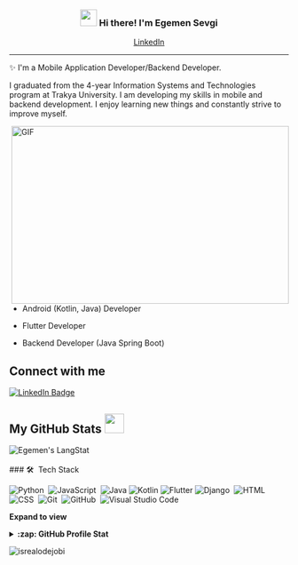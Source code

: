 <!-- Heading -->
<h3 align="center"><img src = "https://raw.githubusercontent.com/MartinHeinz/MartinHeinz/master/wave.gif" width = 30px> Hi there! I'm Egemen Sevgi</h3>

<!-- Profile Views -->

<p align="center">
  <a href="https://www.linkedin.com/in/egemen-sevgi-813925206/">LinkedIn</a>
</p>

 <!-- About section -->

---
✨ I'm a Mobile Application Developer/Backend Developer. 

I graduated from the 4-year Information Systems and Technologies program at Trakya University. I am developing my skills in mobile and backend development. I enjoy learning new things and constantly strive to improve myself.

<!-- code gif-->
<img align="right" alt="GIF" src="./code.gif" width="500" height="320" />

- Android (Kotlin, Java) Developer

- Flutter Developer

- Backend Developer (Java Spring Boot)

<!-- About section: END -->


<!-- Conecct section -->

<h2>Connect with me </h3>
    <p>
        <a href="https://www.linkedin.com/in/egemen-sevgi-813925206/"><img src="https://img.shields.io/badge/-Egemen%20Sevgi%20-blue?style=plastic&amp;labelColor=blue&amp;logo=LinkedIn&amp;link=https://linkedin.com/in/egwuenugift" alt="LinkedIn Badge"></a> 
   </p>

 <!-- Conecct section: END -->
 
  <!-- GitHub section -->

 ##  My GitHub Stats <img src = "https://i.pinimg.com/originals/65/c4/f4/65c4f452571be1261e9c623f7da488ac.gif" width = 35px> 
 
 <div>
   <img align="center" src="https://github-readme-streak-stats.herokuapp.com/?user=Egemendokkodo" alt="Egemen's LangStat" /> <br></br>
  ### 🛠 &nbsp;Tech Stack

![Python](https://img.shields.io/badge/-Python-05122A?style=flat&logo=python)&nbsp;
![JavaScript](https://img.shields.io/badge/-JavaScript-05122A?style=flat&logo=javascript)&nbsp;
![Java](https://img.shields.io/badge/java-%23ED8B00.svg?style=for-the-badge&logo=openjdk&logoColor=white)
![Kotlin](https://img.shields.io/badge/kotlin-%237F52FF.svg?style=for-the-badge&logo=kotlin&logoColor=white)
![Flutter](https://img.shields.io/badge/Flutter-%2302569B.svg?style=for-the-badge&logo=Flutter&logoColor=white)
![Django](https://img.shields.io/badge/-Django-05122A?style=flat&logo=django&logoColor=092E20)&nbsp;
![HTML](https://img.shields.io/badge/-HTML-05122A?style=flat&logo=HTML5)&nbsp;
![CSS](https://img.shields.io/badge/-CSS-05122A?style=flat&logo=CSS3&logoColor=1572B6)&nbsp;
![Git](https://img.shields.io/badge/-Git-05122A?style=flat&logo=git)&nbsp;
![GitHub](https://img.shields.io/badge/-GitHub-05122A?style=flat&logo=github)&nbsp;
![Visual Studio Code](https://img.shields.io/badge/-Visual%20Studio%20Code-05122A?style=flat&logo=visual-studio-code&logoColor=007ACC)&nbsp;
</div>

**Expand to view**
<details>
  <summary><b>:zap: GitHub Profile Stat</b></summary>
  <img src="https://github-readme-stats.anuraghazra1.vercel.app/api?username=EgemenDokkodo&show_icons=true" />
</details>


<!-- GitHub section: END -->

<!-- Profile Views -->

<p align="left"> <img src="https://komarev.com/ghpvc/?username=Egemendokkodo&label=Profile%20views&color=0e75b6&style=flat" alt="isrealodejobi" />
</p>


